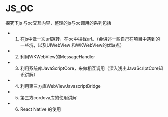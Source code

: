 # JS_OC
探究下js 与oc交互内容，整理的js与oc调用的系列包括

* 1. 在js中做一次url跳转，在oc中拦截url。（会讲述一些自己在项目中遇到的一些坑，以及UIWebView 和WKWebView的优缺点）
* 2. 利用WKWebView的MessageHandler
* 3. 利用系统库JavaScriptCore，来做相互调用（深入浅出JavaScriptCore知识讲解）
* 4. 利用第三方库WebViewJavascriptBridge
* 5. 第三方cordova库的使用讲解
* 6. React Native 的使用


# 
